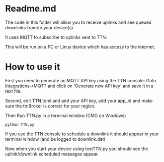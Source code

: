 # Readme.md

The code in this folder will allow you to receive uplinks and see queued downlinks from/to your device(s).

It uses MQTT to subscribe to uplinks sent to TTN.

This will be run on a PC or Linux device which has access to the internet.

# How to use it

First you need to generate an MQTT API key using the TTN console: Goto Integrations->MQTT and click on 'Generate new API key' and save it in a text file.

Second, edit TTN.toml and add your API key, add your app_id and make sure the ttnBroker is correct for your region.


Then Run TTN.py in a terminal window (CMD on Windows)

```
python TTN.py
``` 

If you use the TTN console to schedule a downlink it should appear in your terminal window (and be logged to downlink.dat)

Now when you start your device using testTTN.py you should see the uplink/downlink scheduled messages appear.